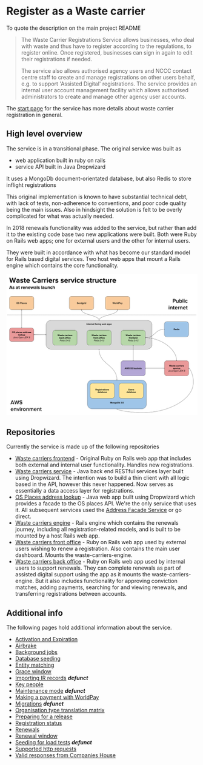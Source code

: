 # Register as a Waste carrier

To quote the description on the main project README

> The Waste Carrier Registrations Service allows businesses, who deal with waste and thus have to register according to the regulations, to register online. Once registered, businesses can sign in again to edit their registrations if needed.
>
> The service also allows authorised agency users and NCCC contact centre staff to create and manage registrations on other users behalf, e.g. to support 'Assisted Digital' registrations. The service provides an internal user account management facility which allows authorised administrators to create and manage other agency user accounts.

The [start page](https://www.gov.uk/waste-carrier-or-broker-registration) for the service has more details about waste carrier registration in general.

## High level overview

The service is in a transitional phase. The original service was built as

- web application built in ruby on rails
- service API built in Java Dropwizard

It uses a MongoDb document-orientated database, but also Redis to store inflight registrations

This original implementation is known to have substantial technical debt, with lack of tests, non-adherence to conventions, and poor code quality being the main issues. Also in hindsight the solution is felt to be overly complicated for what was actually needed.

In 2018 renewals functionality was added to the service, but rather than add it to the existing code base two new applications were built. Both were Ruby on Rails web apps; one for external users and the other for internal users.

They were built in accordance with what has become our standard model for Rails based digital services. Two host web apps that mount a Rails engine which contains the core functionality.

<img src="service-structure-2018-09-19.svg" alt="Waste carriers service structure" style="width: 600px;"/>

## Repositories

Currently the service is made up of the following repositories

- [Waste carriers frontend](https://github.com/DEFRA/waste-carriers-frontend) - Original Ruby on Rails web app that includes both external and internal user functionality. Handles new registrations.
- [Waste carriers service](https://github.com/DEFRA/waste-carriers-service) - Java back end RESTful services layer built using Dropwizard. The intention was to build a thin client with all logic based in the API, however this never happened. Now serves as essentially a data access layer for registrations.
- [OS Places address lookup](https://github.com/DEFRA/os-places-address-lookup) - Java web app built using Dropwizard which provides a facade to the OS places API. We're the only service that uses it. All subsequent services used the [Address Facade Service](https://github.com/DEFRA/ea-address-facade) or go direct.
- [Waste carriers engine](https://github.com/DEFRA/waste-carriers-engine) - Rails engine which contains the renewals journey, including all registration-related models, and is built to be mounted by a host Rails web app.
- [Waste carriers front office](https://github.com/DEFRA/waste-carriers-front-office) - Ruby on Rails web app used by external users wishing to renew a registration. Also contains the main user dashboard. Mounts the waste-carriers-engine.
- [Waste carriers back office](https://github.com/DEFRA/waste-carriers-back-office) - Ruby on Rails web app used by internal users to support renewals. They can complete renewals as part of assisted digital support using the app as it mounts the waste-carriers-engine. But it also includes functionality for approving conviction matches, adding payments, searching for and viewing renewals, and transferring registrations between accounts.

## Additional info

The following pages hold additional information about the service.

- [Activation and Expiration](activation_expiration.md)
- [Airbrake](airbrake.md)
- [Background jobs](background_jobs.md)
- [Database seeding](database_seeding.md)
- [Entity matching](entity_matching.md)
- [Grace window](grace_window.md)
- [Importing IR records](importing_ir_records.md) ***defunct***
- [Key people](key_people.md)
- [Maintenance mode](maintenance_mode.md) ***defunct***
- [Making a payment with WorldPay](payment_with_worldpay.md)
- [Migrations](Migrations) ***defunct***
- [Organisation type translation matrix](org_type_matrix.md)
- [Preparing for a release](preparing_for_a_release.md)
- [Registration status](registration_status.md)
- [Renewals](renewals.md)
- [Renewal window](renewal_window.md)
- [Seeding for load tests](seeding_for_load_tests.md) ***defunct***
- [Supported http requests](supported_http_requests.md)
- [Valid responses from Companies House](companies_house_responses.md)
